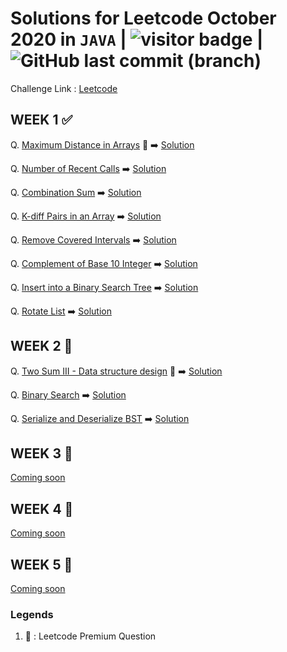 # Solutions for Leetcode October 2020 in `JAVA`  | <img src="https://visitor-badge.laobi.icu/badge?page_id=abhisheksurve45.leetcode-oct-2020" alt="visitor badge"/> | ![GitHub last commit (branch)](https://img.shields.io/github/last-commit/abhisheksurve45/leetcode-oct-2020/master)

Challenge Link : [Leetcode](https://leetcode.com/explore/featured/card/october-leetcoding-challenge/)

## WEEK 1 ✅

Q. [Maximum Distance in Arrays](https://leetcode.com/explore/featured/card/october-leetcoding-challenge/559/week-1-october-1st-october-7th/3479/) 🔏 ➡️ [Solution](https://github.com/abhisheksurve45/leetcode-oct-2020/blob/master/WEEK1/MaximumDistanceinArrays.java)

Q. [Number of Recent Calls](https://leetcode.com/explore/featured/card/october-leetcoding-challenge/559/week-1-october-1st-october-7th/3480/) ➡️ [Solution](https://github.com/abhisheksurve45/leetcode-oct-2020/blob/master/WEEK1/NumberofRecentCalls.java)

Q. [Combination Sum](https://leetcode.com/explore/featured/card/october-leetcoding-challenge/559/week-1-october-1st-october-7th/3481/) ➡️ [Solution](https://github.com/abhisheksurve45/leetcode-oct-2020/blob/master/WEEK1/CombinationSum.java)

Q. [K-diff Pairs in an Array](https://leetcode.com/explore/featured/card/october-leetcoding-challenge/559/week-1-october-1st-october-7th/3482/) ➡️ [Solution](https://github.com/abhisheksurve45/leetcode-oct-2020/blob/master/WEEK1/KdiffPairsinArray.java)

Q. [Remove Covered Intervals](https://leetcode.com/explore/featured/card/october-leetcoding-challenge/559/week-1-october-1st-october-7th/3483/) ➡️ [Solution](https://github.com/abhisheksurve45/leetcode-oct-2020/blob/master/WEEK1/RemoveCoveredIntervals.java)

Q. [Complement of Base 10 Integer](https://leetcode.com/explore/featured/card/october-leetcoding-challenge/559/week-1-october-1st-october-7th/3484/) ➡️ [Solution](https://github.com/abhisheksurve45/leetcode-oct-2020/blob/master/WEEK1/ComplementofBase10Integer.java)

Q. [Insert into a Binary Search Tree](https://leetcode.com/explore/featured/card/october-leetcoding-challenge/559/week-1-october-1st-october-7th/3485/) ➡️ [Solution](https://github.com/abhisheksurve45/leetcode-oct-2020/blob/master/WEEK1/InsertinBST.java)

Q. [Rotate List](https://leetcode.com/explore/featured/card/october-leetcoding-challenge/559/week-1-october-1st-october-7th/3486/) ➡️ [Solution](https://github.com/abhisheksurve45/leetcode-oct-2020/blob/master/WEEK1/RotateList.java)

## WEEK 2 🚧

Q. [Two Sum III - Data structure design](https://leetcode.com/explore/featured/card/october-leetcoding-challenge/560/week-2-october-8th-october-14th/3487/) 🔏 ➡️ [Solution](https://github.com/abhisheksurve45/leetcode-oct-2020/blob/master/WEEK2/TwoSumIII.java)

Q. [Binary Search](https://leetcode.com/explore/featured/card/october-leetcoding-challenge/560/week-2-october-8th-october-14th/3488/) ➡️ [Solution](https://github.com/abhisheksurve45/leetcode-oct-2020/blob/master/WEEK2/BinarySearch.java)

Q. [Serialize and Deserialize BST](https://leetcode.com/explore/featured/card/october-leetcoding-challenge/560/week-2-october-8th-october-14th/3489/) ➡️ [Solution](https://github.com/abhisheksurve45/leetcode-oct-2020/blob/master/WEEK2/SerializeandDeserializeBST.java)

## WEEK 3 🚧

[Coming soon](https://leetcode.com/explore/featured/card/october-leetcoding-challenge/)

## WEEK 4 🚧

[Coming soon](https://leetcode.com/explore/featured/card/october-leetcoding-challenge/)

## WEEK 5 🚧

[Coming soon](https://leetcode.com/explore/featured/card/october-leetcoding-challenge/)

### Legends 

1. 🔏 : Leetcode Premium Question
